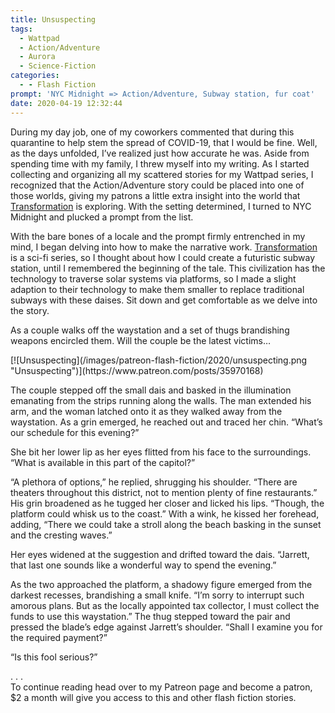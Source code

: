 ```yaml
---
title: Unsuspecting
tags:
  - Wattpad
  - Action/Adventure
  - Aurora
  - Science-Fiction
categories:
  - - Flash Fiction
prompt: 'NYC Midnight => Action/Adventure, Subway station, fur coat'
date: 2020-04-19 12:32:44
---
```


During my day job, one of my coworkers commented that during this quarantine to help stem the spread of COVID-19, that I would be fine. Well, as the days unfolded, I’ve realized just how accurate he was. Aside from spending time with my family, I threw myself into my writing. As I started collecting and organizing all my scattered stories for my Wattpad series, I recognized that the Action/Adventure story could be placed into one of those worlds, giving my patrons a little extra insight into the world that [Transformation](https://www.wattpad.com/story/195777713-transformation) is exploring. With the setting determined, I turned to NYC Midnight and plucked a prompt from the list.<!-- more -->

With the bare bones of a locale and the prompt firmly entrenched in my mind, I began delving into how to make the narrative work. [Transformation](https://www.wattpad.com/story/195777713-transformation) is a sci-fi series, so I thought about how I could create a futuristic subway station, until I remembered the beginning of the tale. This civilization has the technology to traverse solar systems via platforms, so I made a slight adaption to their technology to make them smaller to replace traditional subways with these daises. Sit down and get comfortable as we delve into the story.

As a couple walks off the waystation and a set of thugs brandishing weapons encircled them. Will the couple be the latest victims…

<div class="center">[![Unsuspecting](/images/patreon-flash-fiction/2020/unsuspecting.png "Unsuspecting")](https://www.patreon.com/posts/35970168)</div>

The couple stepped off the small dais and basked in the illumination emanating from the strips running along the walls. The man extended his arm, and the woman latched onto it as they walked away from the waystation. As a grin emerged, he reached out and traced her chin. “What’s our schedule for this evening?”

She bit her lower lip as her eyes flitted from his face to the surroundings. “What is available in this part of the capitol?”

“A plethora of options,” he replied, shrugging his shoulder. “There are theaters throughout this district, not to mention plenty of fine restaurants.” His grin broadened as he tugged her closer and licked his lips. “Though, the platform could whisk us to the coast.” With a wink, he kissed her forehead, adding, “There we could take a stroll along the beach basking in the sunset and the cresting waves.”

Her eyes widened at the suggestion and drifted toward the dais. “Jarrett, that last one sounds like a wonderful way to spend the evening.”

As the two approached the platform, a shadowy figure emerged from the darkest recesses, brandishing a small knife. “I’m sorry to interrupt such amorous plans. But as the locally appointed tax collector, I must collect the funds to use this waystation.” The thug stepped toward the pair and pressed the blade’s edge against Jarrett’s shoulder. “Shall I examine you for the required payment?”

“Is this fool serious?”

<div class="center story-ellipses">
.
.
.
</div><div class="center">To continue reading head over to my Patreon page and become a patron, $2 a month will give you access to this and other flash fiction stories.</div>